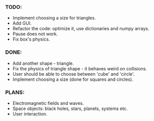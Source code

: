 ### TODO:
* Implement choosing a size for triangles.
* Add GUI.
* Refactor the code: optimize it, use dictionaries and numpy arrays.
* Pause does not work.
* Fix box's physics.

### DONE:
* Add another shape - triangle.
* Fix the physics of triangle shape - it behaves weird on collisions.
* User should be able to choose between 'cube' and 'circle'.
* Implement choosing a size (done for squares and circles).

### PLANS:
* Electromagnetic fields and waves.
* Space objects: black holes, stars, planets, systems etc.
* User interaction.


